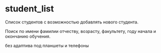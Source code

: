 # student_list

Список студентов с возможностью добавлять нового студента.

Поиск по имени фамилии отчеству, возрасту, факультету, году начала и окончанию обучения.

без адаптива под планшеты и телефоны 
